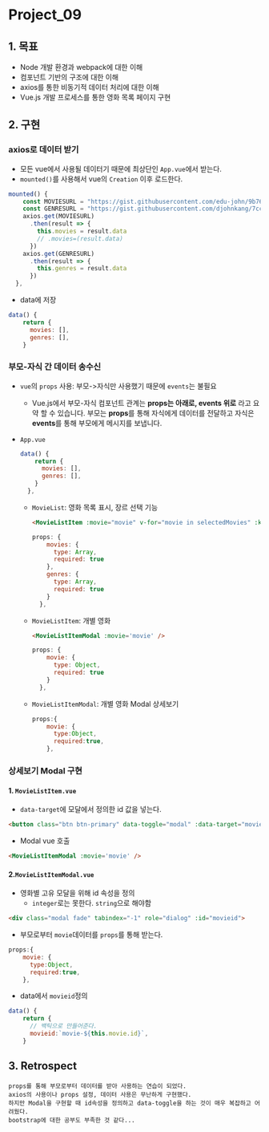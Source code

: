 # Project_09

## 1. 목표

- Node 개발 환경과 webpack에 대한 이해 
- 컴포넌트 기반의 구조에 대한 이해 
- axios를 통한 비동기적 데이터 처리에 대한 이해 
- Vue.js 개발 프로세스를 통한 영화 목록 페이지 구현 

## 2. 구현

### axios로 데이터 받기

- 모든 vue에서 사용될 데이터기 때문에 최상단인 `App.vue`에서 받는다.
- `mounted()`를 사용해서 vue의 `Creation` 이후 로드한다.

```javascript
mounted() {
    const MOVIESURL = "https://gist.githubusercontent.com/edu-john/9b7645f841e402ce7fab2b8b606b7c7e/raw/271285772e7dfbb9b476eb27e1b85ead683d763c/movies.json"
    const GENRESURL = "https://gist.githubusercontent.com/djohnkang/7cc43f82b5165779819e3b6ad299965b/raw/b0b5850b55806672cde4666e544b6840548159a2/genres.json"
    axios.get(MOVIESURL)
      .then(result => {
        this.movies = result.data
        // .movies=(result.data)
      })
    axios.get(GENRESURL)
      .then(result => {
        this.genres = result.data
      })
  },
```

- data에 저장

```javascript
data() {
    return {
      movies: [],
      genres: [],
    }
```

### 부모-자식 간 데이터 송수신

- `vue`의 `props` 사용: 부모->자식만 사용했기 때문에 `events`는 불필요
  - Vue.js에서 부모-자식 컴포넌트 관계는 **props는 아래로, events 위로** 라고 요약 할 수 있습니다. 부모는 **props**를 통해 자식에게 데이터를 전달하고 자식은 **events**를 통해 부모에게 메시지를 보냅니다. 

- `App.vue`

  ```javascript
  data() {
      return {
        movies: [],
        genres: [],
      }
    },
  ```

  - `MovieList`: 영화 목록 표시, 장르 선택 기능 

    ```html
    <MovieListItem :movie="movie" v-for="movie in selectedMovies" :key="movie.id" />
    ```

    ```javascript
    props: {
        movies: {
          type: Array,
          required: true
        },
        genres: {
          type: Array,
          required: true
        }
      },
    ```

  - `MovieListItem`: 개별 영화

    ```html
    <MovieListItemModal :movie='movie' /> 
    ```

    ```javascript
    props: {
        movie: {
          type: Object,
          required: true
        }
      },
    ```

  - `MovieListItemModal`: 개별 영화 Modal 상세보기

    ```javascript
    props:{
        movie: {
          type:Object,
          required:true,
        },
    ```



### 상세보기 Modal 구현

#### 1. `MovieListItem.vue`

- `data-target`에 모달에서 정의한 id 값을 넣는다.

```html
<button class="btn btn-primary" data-toggle="modal" :data-target="movieid" >영화 정보 상세보기</button>
```

- Modal vue 호출

```html
<MovieListItemModal :movie='movie' /> 
```

#### 2.`MovieListItemModal.vue`

- 영화별 고유 모달을 위해 id 속성을 정의
  - `integer`로는 못한다. `string`으로 해야함

```html
<div class="modal fade" tabindex="-1" role="dialog" :id="movieid">
```

- 부모로부터 `movie`데이터를 `props`를 통해 받는다.

```javascript
props:{
    movie: {
      type:Object,
      required:true,
    },
```

- data에서 `movieid`정의

```javascript
data() {
    return {
      // 백틱으로 만들어준다.
      movieid:`movie-${this.movie.id}`, 
    }
```

## 3. Retrospect

```
props를 통해 부모로부터 데이터를 받아 사용하는 연습이 되었다. 
axios의 사용이나 props 설정, 데이터 사용은 무난하게 구현했다.
하지만 Modal을 구현할 때 id속성을 정의하고 data-toggle을 하는 것이 매우 복잡하고 어려웠다.
bootstrap에 대한 공부도 부족한 것 같다...
```



